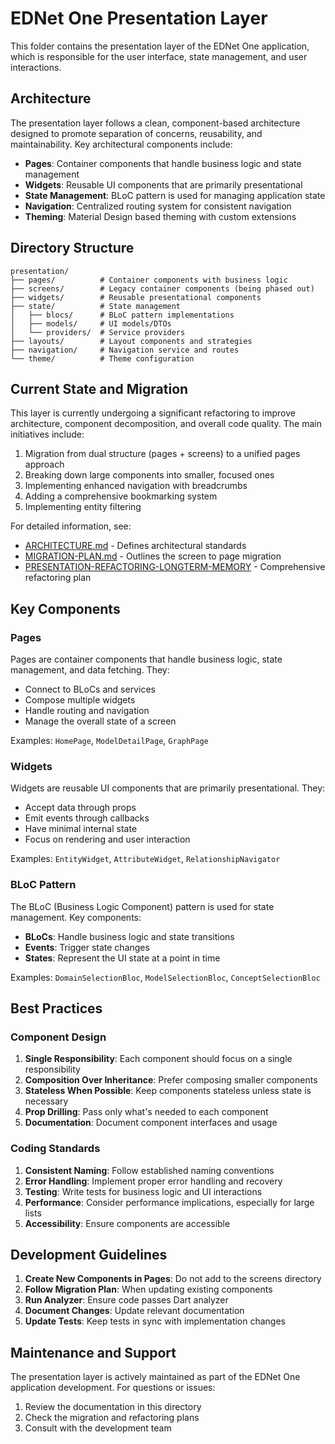 # EDNet One Presentation Layer

This folder contains the presentation layer of the EDNet One application, which is responsible for the user interface, state management, and user interactions.

## Architecture

The presentation layer follows a clean, component-based architecture designed to promote separation of concerns, reusability, and maintainability. Key architectural components include:

- **Pages**: Container components that handle business logic and state management
- **Widgets**: Reusable UI components that are primarily presentational
- **State Management**: BLoC pattern is used for managing application state
- **Navigation**: Centralized routing system for consistent navigation
- **Theming**: Material Design based theming with custom extensions

## Directory Structure

```
presentation/
├── pages/          # Container components with business logic
├── screens/        # Legacy container components (being phased out)
├── widgets/        # Reusable presentational components 
├── state/          # State management
│   ├── blocs/      # BLoC pattern implementations
│   ├── models/     # UI models/DTOs
│   └── providers/  # Service providers
├── layouts/        # Layout components and strategies
├── navigation/     # Navigation service and routes
└── theme/          # Theme configuration
```

## Current State and Migration

This layer is currently undergoing a significant refactoring to improve architecture, component decomposition, and overall code quality. The main initiatives include:

1. Migration from dual structure (pages + screens) to a unified pages approach
2. Breaking down large components into smaller, focused ones
3. Implementing enhanced navigation with breadcrumbs
4. Adding a comprehensive bookmarking system
5. Implementing entity filtering

For detailed information, see:
- [ARCHITECTURE.md](./ARCHITECTURE.md) - Defines architectural standards
- [MIGRATION-PLAN.md](./MIGRATION-PLAN.md) - Outlines the screen to page migration
- [PRESENTATION-REFACTORING-LONGTERM-MEMORY](../PRESENTATION-REFACTORING-LONGTERM-MEMORY) - Comprehensive refactoring plan

## Key Components

### Pages

Pages are container components that handle business logic, state management, and data fetching. They:
- Connect to BLoCs and services
- Compose multiple widgets
- Handle routing and navigation
- Manage the overall state of a screen

Examples: `HomePage`, `ModelDetailPage`, `GraphPage`

### Widgets

Widgets are reusable UI components that are primarily presentational. They:
- Accept data through props
- Emit events through callbacks
- Have minimal internal state
- Focus on rendering and user interaction

Examples: `EntityWidget`, `AttributeWidget`, `RelationshipNavigator`

### BLoC Pattern

The BLoC (Business Logic Component) pattern is used for state management. Key components:
- **BLoCs**: Handle business logic and state transitions
- **Events**: Trigger state changes
- **States**: Represent the UI state at a point in time

Examples: `DomainSelectionBloc`, `ModelSelectionBloc`, `ConceptSelectionBloc`

## Best Practices

### Component Design

1. **Single Responsibility**: Each component should focus on a single responsibility
2. **Composition Over Inheritance**: Prefer composing smaller components
3. **Stateless When Possible**: Keep components stateless unless state is necessary
4. **Prop Drilling**: Pass only what's needed to each component
5. **Documentation**: Document component interfaces and usage

### Coding Standards

1. **Consistent Naming**: Follow established naming conventions
2. **Error Handling**: Implement proper error handling and recovery
3. **Testing**: Write tests for business logic and UI interactions
4. **Performance**: Consider performance implications, especially for large lists
5. **Accessibility**: Ensure components are accessible

## Development Guidelines

1. **Create New Components in Pages**: Do not add to the screens directory
2. **Follow Migration Plan**: When updating existing components
3. **Run Analyzer**: Ensure code passes Dart analyzer
4. **Document Changes**: Update relevant documentation
5. **Update Tests**: Keep tests in sync with implementation changes

## Maintenance and Support

The presentation layer is actively maintained as part of the EDNet One application development. For questions or issues:

1. Review the documentation in this directory
2. Check the migration and refactoring plans
3. Consult with the development team 